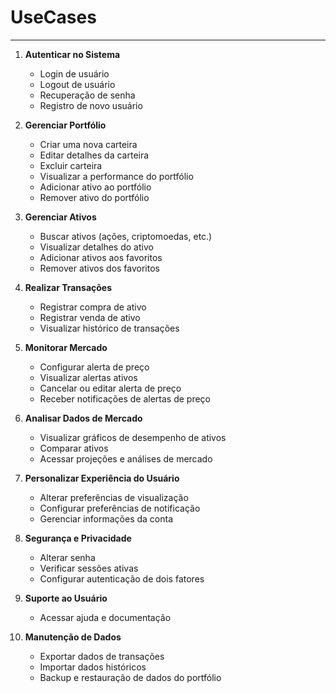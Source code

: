 # UseCases
____


1. **Autenticar no Sistema**
   - Login de usuário
   - Logout de usuário
   - Recuperação de senha
   - Registro de novo usuário

2. **Gerenciar Portfólio**
   - Criar uma nova carteira
   - Editar detalhes da carteira
   - Excluir carteira
   - Visualizar a performance do portfólio
   - Adicionar ativo ao portfólio
   - Remover ativo do portfólio

3. **Gerenciar Ativos**
   - Buscar ativos (ações, criptomoedas, etc.)
   - Visualizar detalhes do ativo
   - Adicionar ativos aos favoritos
   - Remover ativos dos favoritos

4. **Realizar Transações**
   - Registrar compra de ativo
   - Registrar venda de ativo
   - Visualizar histórico de transações

5. **Monitorar Mercado**
   - Configurar alerta de preço
   - Visualizar alertas ativos
   - Cancelar ou editar alerta de preço
   - Receber notificações de alertas de preço

6. **Analisar Dados de Mercado**
   - Visualizar gráficos de desempenho de ativos
   - Comparar ativos
   - Acessar projeções e análises de mercado

7. **Personalizar Experiência do Usuário**
   - Alterar preferências de visualização
   - Configurar preferências de notificação
   - Gerenciar informações da conta

8. **Segurança e Privacidade**
   - Alterar senha
   - Verificar sessões ativas
   - Configurar autenticação de dois fatores

9. **Suporte ao Usuário**
   - Acessar ajuda e documentação


10. **Manutenção de Dados**
    - Exportar dados de transações
    - Importar dados históricos
    - Backup e restauração de dados do portfólio
